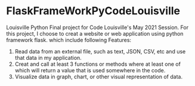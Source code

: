# FlaskFrameWorkPyCodeLouisville

Louisville Python Final project for Code Louisville's May 2021 Session. For this project, I choose to creat a
website or web application using python framework flask. which include following Features:
  1.  Read data from an external file, such as text, JSON, CSV, etc and use that data in my application.
  2.  Creat and call at least 3 functions or methods where at least one of which will return a value that is 
      used somewhere in the code.
  3.  Visualize data in graph, chart, or other visual representation of data.
